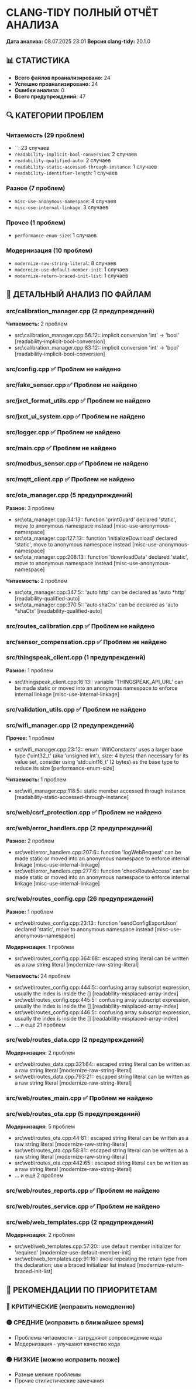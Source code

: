 # CLANG-TIDY ПОЛНЫЙ ОТЧЁТ АНАЛИЗА
**Дата анализа:** 08.07.2025 23:01
**Версия clang-tidy:** 20.1.0

## 📊 СТАТИСТИКА
- **Всего файлов проанализировано:** 24
- **Успешно проанализировано:** 24
- **Ошибки анализа:** 0
- **Всего предупреждений:** 47

## 🔍 КАТЕГОРИИ ПРОБЛЕМ
### Читаемость (29 проблем)
- ``: 23 случаев
- `readability-implicit-bool-conversion`: 2 случаев
- `readability-qualified-auto`: 2 случаев
- `readability-static-accessed-through-instance`: 1 случаев
- `readability-identifier-length`: 1 случаев

### Разное (7 проблем)
- `misc-use-anonymous-namespace`: 4 случаев
- `misc-use-internal-linkage`: 3 случаев

### Прочее (1 проблем)
- `performance-enum-size`: 1 случаев

### Модернизация (10 проблем)
- `modernize-raw-string-literal`: 8 случаев
- `modernize-use-default-member-init`: 1 случаев
- `modernize-return-braced-init-list`: 1 случаев

## 📁 ДЕТАЛЬНЫЙ АНАЛИЗ ПО ФАЙЛАМ
### src/calibration_manager.cpp (2 предупреждений)
**Читаемость:** 2 проблем
- src\calibration_manager.cpp:56:12:: implicit conversion 'int' -> 'bool' [readability-implicit-bool-conversion]
- src\calibration_manager.cpp:83:12:: implicit conversion 'int' -> 'bool' [readability-implicit-bool-conversion]

### src/config.cpp ✅ Проблем не найдено

### src/fake_sensor.cpp ✅ Проблем не найдено

### src/jxct_format_utils.cpp ✅ Проблем не найдено

### src/jxct_ui_system.cpp ✅ Проблем не найдено

### src/logger.cpp ✅ Проблем не найдено

### src/main.cpp ✅ Проблем не найдено

### src/modbus_sensor.cpp ✅ Проблем не найдено

### src/mqtt_client.cpp ✅ Проблем не найдено

### src/ota_manager.cpp (5 предупреждений)
**Разное:** 3 проблем
- src\ota_manager.cpp:34:13:: function 'printGuard' declared 'static', move to anonymous namespace instead [misc-use-anonymous-namespace]
- src\ota_manager.cpp:127:13:: function 'initializeDownload' declared 'static', move to anonymous namespace instead [misc-use-anonymous-namespace]
- src\ota_manager.cpp:208:13:: function 'downloadData' declared 'static', move to anonymous namespace instead [misc-use-anonymous-namespace]

**Читаемость:** 2 проблем
- src\ota_manager.cpp:347:5:: 'auto http' can be declared as 'auto *http' [readability-qualified-auto]
- src\ota_manager.cpp:370:5:: 'auto shaCtx' can be declared as 'auto *shaCtx' [readability-qualified-auto]

### src/routes_calibration.cpp ✅ Проблем не найдено

### src/sensor_compensation.cpp ✅ Проблем не найдено

### src/thingspeak_client.cpp (1 предупреждений)
**Разное:** 1 проблем
- src\thingspeak_client.cpp:16:13:: variable 'THINGSPEAK_API_URL' can be made static or moved into an anonymous namespace to enforce internal linkage [misc-use-internal-linkage]

### src/validation_utils.cpp ✅ Проблем не найдено

### src/wifi_manager.cpp (2 предупреждений)
**Прочее:** 1 проблем
- src\wifi_manager.cpp:23:12:: enum 'WifiConstants' uses a larger base type ('uint32_t' (aka 'unsigned int'), size: 4 bytes) than necessary for its value set, consider using 'std::uint16_t' (2 bytes) as the base type to reduce its size [performance-enum-size]

**Читаемость:** 1 проблем
- src\wifi_manager.cpp:118:5:: static member accessed through instance [readability-static-accessed-through-instance]

### src/web/csrf_protection.cpp ✅ Проблем не найдено

### src/web/error_handlers.cpp (2 предупреждений)
**Разное:** 2 проблем
- src\web\error_handlers.cpp:207:6:: function 'logWebRequest' can be made static or moved into an anonymous namespace to enforce internal linkage [misc-use-internal-linkage]
- src\web\error_handlers.cpp:277:6:: function 'checkRouteAccess' can be made static or moved into an anonymous namespace to enforce internal linkage [misc-use-internal-linkage]

### src/web/routes_config.cpp (26 предупреждений)
**Разное:** 1 проблем
- src\web\routes_config.cpp:23:13:: function 'sendConfigExportJson' declared 'static', move to anonymous namespace instead [misc-use-anonymous-namespace]

**Модернизация:** 1 проблем
- src\web\routes_config.cpp:364:68:: escaped string literal can be written as a raw string literal [modernize-raw-string-literal]

**Читаемость:** 24 проблем
- src\web\routes_config.cpp:444:5:: confusing array subscript expression, usually the index is inside the [] [readability-misplaced-array-index]
- src\web\routes_config.cpp:445:5:: confusing array subscript expression, usually the index is inside the [] [readability-misplaced-array-index]
- src\web\routes_config.cpp:446:5:: confusing array subscript expression, usually the index is inside the [] [readability-misplaced-array-index]
- ... и ещё 21 проблем

### src/web/routes_data.cpp (2 предупреждений)
**Модернизация:** 2 проблем
- src\web\routes_data.cpp:321:64:: escaped string literal can be written as a raw string literal [modernize-raw-string-literal]
- src\web\routes_data.cpp:793:21:: escaped string literal can be written as a raw string literal [modernize-raw-string-literal]

### src/web/routes_main.cpp ✅ Проблем не найдено

### src/web/routes_ota.cpp (5 предупреждений)
**Модернизация:** 5 проблем
- src\web\routes_ota.cpp:44:81:: escaped string literal can be written as a raw string literal [modernize-raw-string-literal]
- src\web\routes_ota.cpp:58:81:: escaped string literal can be written as a raw string literal [modernize-raw-string-literal]
- src\web\routes_ota.cpp:442:65:: escaped string literal can be written as a raw string literal [modernize-raw-string-literal]
- ... и ещё 2 проблем

### src/web/routes_reports.cpp ✅ Проблем не найдено

### src/web/routes_service.cpp ✅ Проблем не найдено

### src/web/web_templates.cpp (2 предупреждений)
**Модернизация:** 2 проблем
- src\web\web_templates.cpp:57:20:: use default member initializer for 'required' [modernize-use-default-member-init]
- src\web\web_templates.cpp:91:16:: avoid repeating the return type from the declaration; use a braced initializer list instead [modernize-return-braced-init-list]

## 🎯 РЕКОМЕНДАЦИИ ПО ПРИОРИТЕТАМ

### 🔴 КРИТИЧЕСКИЕ (исправить немедленно)

### 🟡 СРЕДНИЕ (исправить в ближайшее время)
- Проблемы читаемости - затрудняют сопровождение кода
- Модернизация - улучшают качество кода

### 🟢 НИЗКИЕ (можно исправить позже)
- Разные мелкие проблемы
- Прочие стилистические замечания

